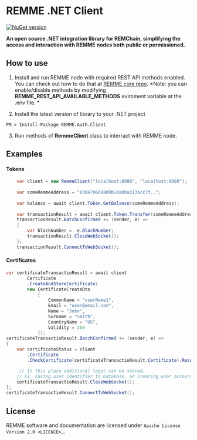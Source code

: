 REMME .NET Client
==========
[![NuGet version](https://badge.fury.io/nu/https%3A%2F%2Fwww.nuget.org%2Fpackages%2FREMME.Auth.Client%2F0.1.0.svg)](https://badge.fury.io/nu/https%3A%2F%2Fwww.nuget.org%2Fpackages%2FREMME.Auth.Client%2F0.1.0)

**An open source .NET integration library for REMChain, simplifying the access and interaction with REMME nodes both public or permissioned.**

How to use
----------
1. Install and run REMME node with required REST API methods  enabled. 
You can check out how to do that at [REMME core repo](https://github.com/Remmeauth/remme-core/). 
*Note: you can enable/disable methods by modifying **REMME_REST_API_AVAILABLE_METHODS** eviroment variable at the .env file. *

2. Install the latest version of library to your .NET project
```
PM > Install-Package REMME.Auth.Client
```

3. Run methods of **RemmeClient** class to interract with REMME node. 

Examples
------------
#### Tokens
```csharp
	var client = new RemmeClient("localhost:8080", "localhost:9080");
    
	var someRemmeAddress = "0306796698d9b14a0ba313acc7f..";
    
	var balance = await client.Token.GetBalance(someRemmeAddress);
	
	var transactionResult = await client.Token.Transfer(someRemmeAddress, 100);
	transactionResult.BatchConfirmed += (sender, e) =>
	{
		var blockNumber =  e.BlockNumber;
		transactionResult.CloseWebSocket();
	};
	transactionResult.ConnectToWebSocket();

```
#### Certificates
```csharp
var certificateTransactioResult = await client
		Certificate
		.CreateAndStoreCertificate(
		new CertificateCreateDto
			{
				CommonName = "userName1",
				Email = "user@email.com",
				Name = "John",
				Surname = "Smith",
				CountryName = "US",
				Validity = 360
			});
certificateTransactioResult.BatchConfirmed += (sender, e) =>
{
	var certificateStatus = client
		.Certificate
		.CheckCertificate(certificateTransactioResult.Certificate).Result;

	 // In this place additional logic can be stored. 
	// FI, saving user identifier to DataBase, or creating user account
	certificateTransactioResult.CloseWebSocket();
};
certificateTransactioResult.ConnectToWebSocket();
```



License
-------

REMME software and documentation are licensed under `Apache License Version 2.0 <LICENCE>`_.





